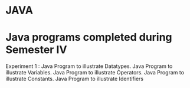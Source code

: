 # JAVA
# Java programs completed during Semester IV
Experiment 1 : Java Program to illustrate Datatypes.
               Java Program to illustrate Variables.
               Java Program to illustrate Operators.
               Java Program to illustrate Constants.
               Java Program to illustrate Identifiers

